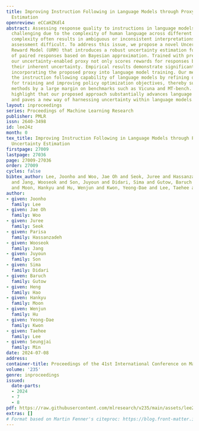 ```yaml
---
title: Improving Instruction Following in Language Models through Proxy-Based Uncertainty
  Estimation
openreview: eCCaHZKdl4
abstract: Assessing response quality to instructions in language models is vital but
  challenging due to the complexity of human language across different contexts. This
  complexity often results in ambiguous or inconsistent interpretations, making accurate
  assessment difficult. To address this issue, we propose a novel Uncertainty-aware
  Reward Model (URM) that introduces a robust uncertainty estimation for the quality
  of paired responses based on Bayesian approximation. Trained with preference datasets,
  our uncertainty-enabled proxy not only scores rewards for responses but also evaluates
  their inherent uncertainty. Empirical results demonstrate significant benefits of
  incorporating the proposed proxy into language model training. Our method boosts
  the instruction following capability of language models by refining data curation
  for training and improving policy optimization objectives, thereby surpassing existing
  methods by a large margin on benchmarks such as Vicuna and MT-bench. These findings
  highlight that our proposed approach substantially advances language model training
  and paves a new way of harnessing uncertainty within language models.
layout: inproceedings
series: Proceedings of Machine Learning Research
publisher: PMLR
issn: 2640-3498
id: lee24z
month: 0
tex_title: Improving Instruction Following in Language Models through Proxy-Based
  Uncertainty Estimation
firstpage: 27009
lastpage: 27036
page: 27009-27036
order: 27009
cycles: false
bibtex_author: Lee, Joonho and Woo, Jae Oh and Seok, Juree and Hassanzadeh, Parisa
  and Jang, Wooseok and Son, Juyoun and Didari, Sima and Gutow, Baruch and Hao, Heng
  and Moon, Hankyu and Hu, Wenjun and Kwon, Yeong-Dae and Lee, Taehee and Min, Seungjai
author:
- given: Joonho
  family: Lee
- given: Jae Oh
  family: Woo
- given: Juree
  family: Seok
- given: Parisa
  family: Hassanzadeh
- given: Wooseok
  family: Jang
- given: Juyoun
  family: Son
- given: Sima
  family: Didari
- given: Baruch
  family: Gutow
- given: Heng
  family: Hao
- given: Hankyu
  family: Moon
- given: Wenjun
  family: Hu
- given: Yeong-Dae
  family: Kwon
- given: Taehee
  family: Lee
- given: Seungjai
  family: Min
date: 2024-07-08
address:
container-title: Proceedings of the 41st International Conference on Machine Learning
volume: '235'
genre: inproceedings
issued:
  date-parts:
  - 2024
  - 7
  - 8
pdf: https://raw.githubusercontent.com/mlresearch/v235/main/assets/lee24z/lee24z.pdf
extras: []
# Format based on Martin Fenner's citeproc: https://blog.front-matter.io/posts/citeproc-yaml-for-bibliographies/
---
```

